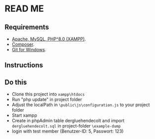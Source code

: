 # READ ME

## Requirements

- [Apache, MySQL, PHP^8.0 (XAMPP)](https://www.apachefriends.org/download.html).
- [Composer](https://getcomposer.org/download/).
- [Git for Windows](https://git-scm.com/download/win).

## Instructions

## Do this 
- Clone this project into ``xampp\htdocs`` 
- Run "php update" in project folder
- Adjust the localPath in ``\public\js\configuration.js`` to your project folder
- Start xampp
- Create in phpAdmin table dergluehendecolt and import ``dergluehendecolt.sql`` in project-folder ``\example-dump``
- login with test member (Benutzer-ID: 5, Passwort: 123)